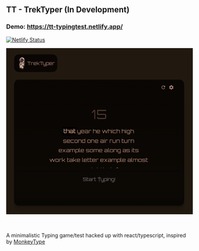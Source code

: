## TT - TrekTyper (In Development)

### Demo: https://tt-typingtest.netlify.app/

[![Netlify Status](https://api.netlify.com/api/v1/badges/ef13c139-12f0-45e1-838a-6a1f6adc69ef/deploy-status)](https://app.netlify.com/sites/tt-typingtest/deploys)

![Preview](./preview.png)

<br/>

A minimalistic Typing game/test hacked up with react/typescript, inspired by [MonkeyType](https://monkeytype.com)
